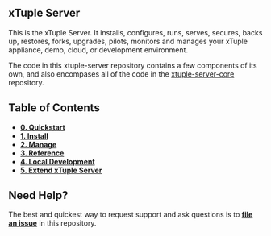## xTuple Server

This is the xTuple Server. It installs, configures, runs, serves, secures, backs up, restores, forks, upgrades, pilots, monitors and manages your xTuple appliance, demo, cloud, or development environment.

The code in this xtuple-server repository contains a few components of its own, and also encompases all of the code in the [xtuple-server-core](https://github.com/xtuple/xtuple-server-core) repository. 

## Table of Contents
- **[0. Quickstart](https://github.com/xtuple/xtuple-server-core/wiki/0.-Quickstart)**
- **[1. Install](https://github.com/xtuple/xtuple-server-core/wiki/1.-Install)**
- **[2. Manage](https://github.com/xtuple/xtuple-server-core/wiki/2.-Manage)**
- **[3. Reference](https://github.com/xtuple/xtuple-server-core/wiki/3.-Reference)**
- **[4. Local Development](https://github.com/xtuple/xtuple-server-core/wiki/4.-Local-Development)**
- **[5. Extend xTuple Server](https://github.com/xtuple/xtuple-server-core/wiki/5.-Extend-xTuple-Server)**

## Need Help?

The best and quickest way to request support and ask questions is to [**file an issue**](https://github.com/xtuple/xtuple-server-commercial/issues?state=open) in this repository. 